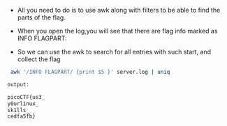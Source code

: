 - All you need to do is to use awk along with filters to be able to find the parts of the flag. 
- When you open the log,you will see that there are flag info marked as INFO FLAGPART: 

- So we can use the awk to search for all entries with such start, and collect the flag

``` bash
 awk '/INFO FLAGPART/ {print $5 }' server.log | uniq   

output: 

picoCTF{us3_
y0urlinux_
sk1lls_
cedfa5fb}

```